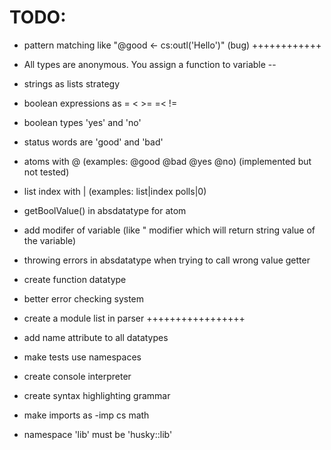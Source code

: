 # TODO:

* pattern matching like "@good <- cs:outl('Hello')" (bug) ++++++++++++

* All types are anonymous. You assign a function to variable --

* strings as lists strategy

* boolean expressions as = < >= =< !=

* boolean types 'yes' and 'no'

* status words are 'good' and 'bad'

* atoms with @ (examples: @good @bad @yes @no) (implemented but not tested)

* list index with | (examples: list|index polls|0)

* getBoolValue() in absdatatype for atom

* add modifer of variable (like " modifier which will return string value of the variable)

* throwing errors in absdatatype when trying to call wrong value getter

* create function datatype

* better error checking system

* create a module list in parser +++++++++++++++++

* add name attribute to all datatypes

* make tests use namespaces

* create console interpreter

* create syntax highlighting grammar

* make imports as
        -imp
            cs
            math

* namespace 'lib' must be 'husky::lib'
